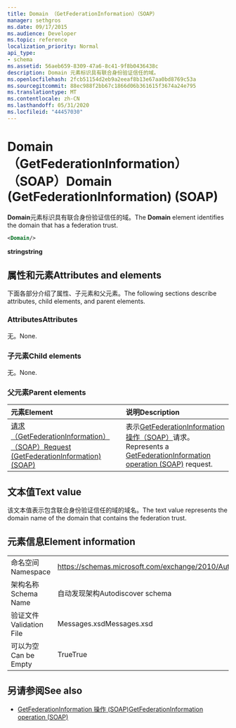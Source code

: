 ```yaml
---
title: Domain （GetFederationInformation）（SOAP）
manager: sethgros
ms.date: 09/17/2015
ms.audience: Developer
ms.topic: reference
localization_priority: Normal
api_type:
- schema
ms.assetid: 56aeb659-8309-47a6-8c41-9f8b0436438c
description: Domain 元素标识具有联合身份验证信任的域。
ms.openlocfilehash: 2fcb51154d2eb9a2eeaf8b13e67aa0bd8769c53a
ms.sourcegitcommit: 88ec988f2bb67c1866d06b361615f3674a24e795
ms.translationtype: MT
ms.contentlocale: zh-CN
ms.lasthandoff: 05/31/2020
ms.locfileid: "44457030"
---
```

# <a name="domain-getfederationinformation-soap"></a><span data-ttu-id="3a5cc-103">Domain （GetFederationInformation）（SOAP）</span><span class="sxs-lookup"><span data-stu-id="3a5cc-103">Domain (GetFederationInformation) (SOAP)</span></span>

<span data-ttu-id="3a5cc-104">**Domain**元素标识具有联合身份验证信任的域。</span><span class="sxs-lookup"><span data-stu-id="3a5cc-104">The **Domain** element identifies the domain that has a federation trust.</span></span> 
  
```XML
<Domain/>
```

 <span data-ttu-id="3a5cc-105">**string**</span><span class="sxs-lookup"><span data-stu-id="3a5cc-105">**string**</span></span>
## <a name="attributes-and-elements"></a><span data-ttu-id="3a5cc-106">属性和元素</span><span class="sxs-lookup"><span data-stu-id="3a5cc-106">Attributes and elements</span></span>

<span data-ttu-id="3a5cc-107">下面各部分介绍了属性、子元素和父元素。</span><span class="sxs-lookup"><span data-stu-id="3a5cc-107">The following sections describe attributes, child elements, and parent elements.</span></span>
  
### <a name="attributes"></a><span data-ttu-id="3a5cc-108">Attributes</span><span class="sxs-lookup"><span data-stu-id="3a5cc-108">Attributes</span></span>

<span data-ttu-id="3a5cc-109">无。</span><span class="sxs-lookup"><span data-stu-id="3a5cc-109">None.</span></span>
  
### <a name="child-elements"></a><span data-ttu-id="3a5cc-110">子元素</span><span class="sxs-lookup"><span data-stu-id="3a5cc-110">Child elements</span></span>

<span data-ttu-id="3a5cc-111">无。</span><span class="sxs-lookup"><span data-stu-id="3a5cc-111">None.</span></span>
  
### <a name="parent-elements"></a><span data-ttu-id="3a5cc-112">父元素</span><span class="sxs-lookup"><span data-stu-id="3a5cc-112">Parent elements</span></span>

|<span data-ttu-id="3a5cc-113">**元素**</span><span class="sxs-lookup"><span data-stu-id="3a5cc-113">**Element**</span></span>|<span data-ttu-id="3a5cc-114">**说明**</span><span class="sxs-lookup"><span data-stu-id="3a5cc-114">**Description**</span></span>|
|:-----|:-----|
|[<span data-ttu-id="3a5cc-115">请求（GetFederationInformation）（SOAP）</span><span class="sxs-lookup"><span data-stu-id="3a5cc-115">Request (GetFederationInformation) (SOAP)</span></span>](request-getfederationinformationsoap.md) <br/> |<span data-ttu-id="3a5cc-116">表示[GetFederationInformation 操作（SOAP）](getfederationinformation-operation-soap.md)请求。</span><span class="sxs-lookup"><span data-stu-id="3a5cc-116">Represents a [GetFederationInformation operation (SOAP)](getfederationinformation-operation-soap.md) request.</span></span>  <br/> |
   
## <a name="text-value"></a><span data-ttu-id="3a5cc-117">文本值</span><span class="sxs-lookup"><span data-stu-id="3a5cc-117">Text value</span></span>

<span data-ttu-id="3a5cc-118">该文本值表示包含联合身份验证信任的域的域名。</span><span class="sxs-lookup"><span data-stu-id="3a5cc-118">The text value represents the domain name of the domain that contains the federation trust.</span></span>
  
## <a name="element-information"></a><span data-ttu-id="3a5cc-119">元素信息</span><span class="sxs-lookup"><span data-stu-id="3a5cc-119">Element information</span></span>

|||
|:-----|:-----|
|<span data-ttu-id="3a5cc-120">命名空间</span><span class="sxs-lookup"><span data-stu-id="3a5cc-120">Namespace</span></span>  <br/> |https://schemas.microsoft.com/exchange/2010/Autodiscover  <br/> |
|<span data-ttu-id="3a5cc-121">架构名称</span><span class="sxs-lookup"><span data-stu-id="3a5cc-121">Schema Name</span></span>  <br/> |<span data-ttu-id="3a5cc-122">自动发现架构</span><span class="sxs-lookup"><span data-stu-id="3a5cc-122">Autodiscover schema</span></span>  <br/> |
|<span data-ttu-id="3a5cc-123">验证文件</span><span class="sxs-lookup"><span data-stu-id="3a5cc-123">Validation File</span></span>  <br/> |<span data-ttu-id="3a5cc-124">Messages.xsd</span><span class="sxs-lookup"><span data-stu-id="3a5cc-124">Messages.xsd</span></span>  <br/> |
|<span data-ttu-id="3a5cc-125">可以为空</span><span class="sxs-lookup"><span data-stu-id="3a5cc-125">Can be Empty</span></span>  <br/> |<span data-ttu-id="3a5cc-126">True</span><span class="sxs-lookup"><span data-stu-id="3a5cc-126">True</span></span>  <br/> |
   
## <a name="see-also"></a><span data-ttu-id="3a5cc-127">另请参阅</span><span class="sxs-lookup"><span data-stu-id="3a5cc-127">See also</span></span>

- [<span data-ttu-id="3a5cc-128">GetFederationInformation 操作 (SOAP)</span><span class="sxs-lookup"><span data-stu-id="3a5cc-128">GetFederationInformation operation (SOAP)</span></span>](getfederationinformation-operation-soap.md)

